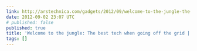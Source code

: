 ```yaml
---
link: http://arstechnica.com/gadgets/2012/09/welcome-to-the-jungle-the-best-tech-when-going-off-the-grid/
date: 2012-09-02 23:07 UTC
# published: false
published: true
title: 'Welcome to the jungle: The best tech when going off the grid | Ars Technica'
tags: []
---
```



